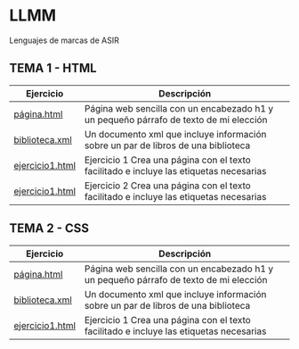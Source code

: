 # LLMM
Lenguajes de marcas de ASIR
## TEMA 1 - HTML

|Ejercicio|Descripción|
|----------|------------|
|[página.html](/tema1/pagina.html)|Página web sencilla con un encabezado h1 y un pequeño párrafo de texto de mi elección|
|[biblioteca.xml](/tema1/biblioteca.xml)|Un documento xml que incluye información sobre un par de libros de una biblioteca|
|[ejercicio1.html](/tema1/ejercicio1.html)|Ejercicio 1 Crea una página con el texto facilitado e incluye las etiquetas necesarias|
|[ejercicio1.html](/tema1/ejercicio2.html)|Ejercicio 2 Crea una página con el texto facilitado e incluye las etiquetas necesarias|

## TEMA 2 - CSS

Ejercicio | Descripción
----------|------------
[página.html](/tema1/pagina.html) | Página web sencilla con un encabezado h1 y un pequeño párrafo de texto de mi elección
[biblioteca.xml](/tema1/biblioteca.xml) | Un documento xml que incluye información sobre un par de libros de una biblioteca
[ejercicio1.html](/tema1/ejercicio1.html) | Ejercicio 1 Crea una página con el texto facilitado e incluye las etiquetas necesarias


